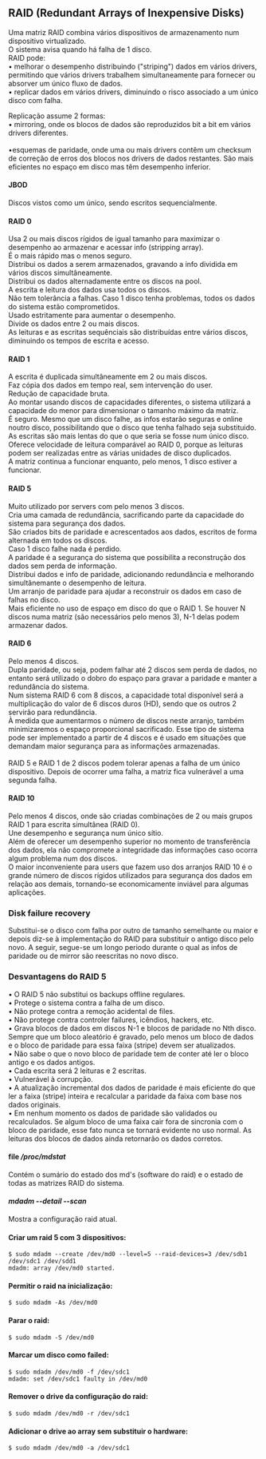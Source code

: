 ## RAID (Redundant Arrays of Inexpensive Disks)
Uma matriz RAID combina vários dispositivos de armazenamento num dispositivo virtualizado.
<br>
O sistema avisa quando há falha de 1 disco.
<br>
RAID pode: <br>
• melhorar o desempenho distribuindo ("striping") dados em vários drivers, permitindo que vários drivers trabalhem simultaneamente para fornecer ou absorver um único fluxo de dados. <br>
• replicar dados em vários drivers, diminuindo o risco associado a um único disco com falha.<br>

Replicação assume 2 formas: <br>
• mirroring, onde os blocos de dados são reproduzidos bit a bit em vários drivers diferentes. <br><br>
•esquemas de paridade, onde uma ou mais drivers contêm um checksum de correção de erros dos blocos nos drivers de dados restantes. São mais eficientes no espaço em disco mas têm desempenho inferior.

#### JBOD
Discos vistos como um único, sendo escritos sequencialmente.

#### RAID 0
Usa 2 ou mais discos rígidos de igual tamanho para maximizar o desempenho ao armazenar e acessar info (stripping array).
<br>
É o mais rápido mas o menos seguro.
<br>
Distribui os dados a serem armazenados, gravando a info dividida em vários discos simultâneamente.
<br>
Distribui os dados alternadamente entre os discos na pool.
<br>
A escrita e leitura dos dados usa todos os discos.
<br>
Não tem tolerância a falhas. Caso 1 disco tenha problemas, todos os dados do sistema estão comprometidos.
<br>
Usado estritamente para aumentar o desempenho.
<br>
Divide os dados entre 2 ou mais discos.
<br>
As leituras e as escritas sequênciais são distribuídas entre vários discos, diminuindo os tempos de escrita e acesso.

#### RAID 1
A escrita é duplicada simultâneamente em 2 ou mais discos.
<br>
Faz cópia dos dados em tempo real, sem intervenção do user.
<br>
Redução de capacidade bruta.
<br>
Ao montar usando discos de capacidades diferentes, o sistema utilizará a capacidade do menor para dimensionar o tamanho máximo da matriz.
<br>
É seguro. Mesmo que um disco falhe, as infos estarão seguras e online noutro disco, possibilitando que o disco que tenha falhado seja substituido.
<br>
As escritas são mais lentas do que o que seria se fosse num único disco.
<br>
Oferece velocidade de leitura comparável ao RAID 0, porque as leituras podem ser realizadas entre as várias unidades de disco duplicados.
<br>
A matriz continua a funcionar enquanto, pelo menos, 1 disco estiver a funcionar.

#### RAID 5
Muito utilizado por servers com pelo menos 3 discos.
<br>
Cria uma camada de redundância, sacrificando parte da capacidade do sistema para segurança dos dados.
<br>
São criados bits de paridade e acrescentados aos dados, escritos de forma alternada em todos os discos.
<br>
Caso 1 disco falhe nada é perdido.
<br>
A paridade é a segurança do sistema que possibilita a reconstrução dos dados sem perda de informação.
<br>
Distribui dados e info de paridade, adicionando redundância e melhorando simultânemante o desempenho de leitura.
<br>
Um arranjo de paridade para ajudar a reconstruir os dados em caso de falhas no disco.
<br>
Mais eficiente no uso de espaço em disco do que o RAID 1.
Se houver N discos numa matriz (são necessários pelo menos 3), N-1 delas podem armazenar dados.

#### RAID 6
Pelo menos 4 discos.
<br>
Dupla paridade, ou seja, podem falhar até 2 discos sem perda de dados, no entanto será utilizado o dobro do espaço para gravar a paridade e manter a redundância do sistema.
<br>
Num sistema RAID 6 com 8 discos, a capacidade total disponível será a multiplicação do valor de 6 discos duros (HD), sendo que os outros 2 servirão para redundância.
<br>
À medida que aumentarmos o número de discos neste arranjo, também minimizaremos o espaço proporcional sacrificado. Esse tipo de sistema pode ser implementado a partir de 4 discos e é usado em situações que demandam maior segurança para as informações armazenadas.
<br><br>
RAID 5 e RAID 1 de 2 discos podem tolerar apenas a falha de um único dispositivo. Depois de ocorrer uma falha, a matriz fica vulnerável a uma segunda falha.

#### RAID 10
Pelo menos 4 discos, onde são criadas combinações de 2 ou mais grupos RAID 1 para escrita simultânea (RAID 0).
<br>
Une desempenho e segurança num único sítio.
<br>
Além de oferecer um desempenho superior no momento de transferência dos dados, ela não compromete a integridade das informações caso ocorra algum problema num dos discos.
<br>
O maior inconveniente para users que fazem uso dos arranjos RAID 10 é o grande número de discos rígidos utilizados para segurança dos dados em relação aos demais, tornando-se economicamente inviável para algumas aplicações.

### Disk failure recovery
Substitui-se o disco com falha por outro de tamanho semelhante ou maior e depois diz-se à implementação do RAID para substituir o antigo disco pelo novo. A seguir, segue-se um longo periodo durante o qual as infos de paridade ou de mirror são reescritas no novo disco.

### Desvantagens do RAID 5
• O RAID 5 não substitui os backups offline regulares.
<br>
• Protege o sistema contra a falha de um disco.
<br>
• Não protege contra a remoção acidental de files.
<br>
• Não protege contra controler failures, icêndios, hackers, etc.
<br>
• Grava blocos de dados em discos N-1 e blocos de paridade no Nth disco. Sempre que um bloco aleatório é gravado, pelo menos um bloco de dados e o bloco de paridade para essa faixa (stripe) devem ser atualizados.
<br>
• Não sabe o que o novo bloco de paridade tem de conter até ler o bloco antigo e os dados antigos.
<br>
• Cada escrita será 2 leituras e 2 escritas.
<br>
• Vulnerável à corrupção.
<br>
• A atualização incremental dos dados de paridade é mais eficiente do que ler a faixa (stripe) inteira e recalcular a paridade da faixa com base nos dados originais.
<br>
• Em nenhum momento os dados de paridade são validados ou recalculados. Se algum bloco de uma faixa cair fora de sincronia com o bloco de paridade, esse fato nunca se tornará evidente no uso normal. As leituras dos blocos de dados ainda retornarão os dados corretos.

#### file */proc/mdstat*
Contém o sumário do estado dos md's (software do raid) e o estado de todas as matrizes RAID do sistema.

#### *mdadm --detail --scan*
Mostra a configuração raid atual.

#### Criar um raid 5 com 3 dispositivos:
	
	$ sudo mdadm --create /dev/md0 --level=5 --raid-devices=3 /dev/sdb1 /dev/sdc1 /dev/sdd1
	mdadm: array /dev/md0 started.

#### Permitir o raid na inicialização:
	
	$ sudo mdadm -As /dev/md0

#### Parar o raid:
	
	$ sudo mdadm -S /dev/md0

#### Marcar um disco como failed:

	$ sudo mdadm /dev/md0 -f /dev/sdc1
	mdadm: set /dev/sdc1 faulty in /dev/md0

#### Remover o drive da configuração do raid:

	$ sudo mdadm /dev/md0 -r /dev/sdc1

#### Adicionar o drive ao array sem substituir o hardware:

	$ sudo mdadm /dev/md0 -a /dev/sdc1
